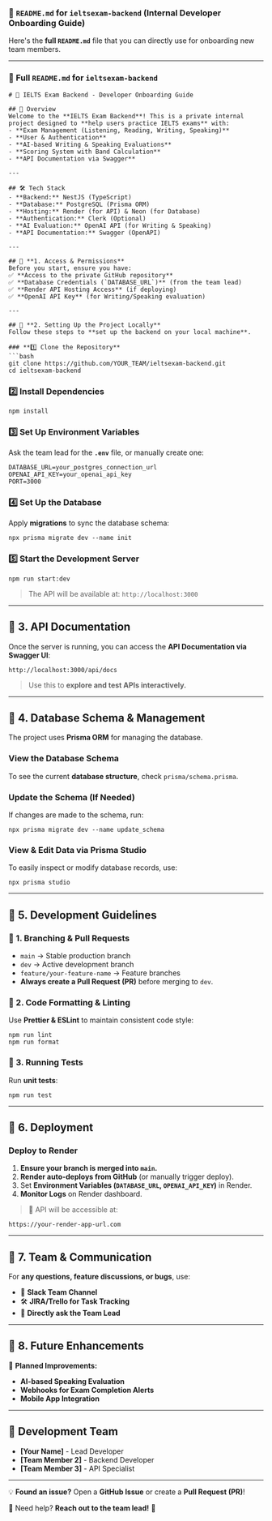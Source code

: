 ### **📌 `README.md` for `ieltsexam-backend` (Internal Developer Onboarding Guide)**

Here's the **full `README.md`** file that you can directly use for onboarding new team members.

* * * * *

### **📌 Full `README.md` for `ieltsexam-backend`**

```
# 🎯 IELTS Exam Backend - Developer Onboarding Guide

## 🚀 Overview
Welcome to the **IELTS Exam Backend**! This is a private internal project designed to **help users practice IELTS exams** with:
- **Exam Management (Listening, Reading, Writing, Speaking)**
- **User & Authentication**
- **AI-based Writing & Speaking Evaluations**
- **Scoring System with Band Calculation**
- **API Documentation via Swagger**

---

## 🛠️ Tech Stack
- **Backend:** NestJS (TypeScript)
- **Database:** PostgreSQL (Prisma ORM)
- **Hosting:** Render (for API) & Neon (for Database)
- **Authentication:** Clerk (Optional)
- **AI Evaluation:** OpenAI API (for Writing & Speaking)
- **API Documentation:** Swagger (OpenAPI)

---

## 📌 **1. Access & Permissions**
Before you start, ensure you have:
✅ **Access to the private GitHub repository**
✅ **Database Credentials (`DATABASE_URL`)** (from the team lead)
✅ **Render API Hosting Access** (if deploying)
✅ **OpenAI API Key** (for Writing/Speaking evaluation)

---

## 📌 **2. Setting Up the Project Locally**
Follow these steps to **set up the backend on your local machine**.

### **1️⃣ Clone the Repository**
```bash
git clone https://github.com/YOUR_TEAM/ieltsexam-backend.git
cd ieltsexam-backend

```

### **2️⃣ Install Dependencies**

```
npm install

```

### **3️⃣ Set Up Environment Variables**

Ask the team lead for the **`.env`** file, or manually create one:

```
DATABASE_URL=your_postgres_connection_url
OPENAI_API_KEY=your_openai_api_key
PORT=3000

```

### **4️⃣ Set Up the Database**

Apply **migrations** to sync the database schema:

```
npx prisma migrate dev --name init

```

### **5️⃣ Start the Development Server**

```
npm run start:dev

```

> The API will be available at: `http://localhost:3000`

* * * * *

📌 **3\. API Documentation**
----------------------------

Once the server is running, you can access the **API Documentation via Swagger UI**:

```
http://localhost:3000/api/docs

```

> Use this to **explore and test APIs interactively.**

* * * * *

📌 **4\. Database Schema & Management**
---------------------------------------

The project uses **Prisma ORM** for managing the database.

### **View the Database Schema**

To see the current **database structure**, check `prisma/schema.prisma`.

### **Update the Schema (If Needed)**

If changes are made to the schema, run:

```
npx prisma migrate dev --name update_schema

```

### **View & Edit Data via Prisma Studio**

To easily inspect or modify database records, use:

```
npx prisma studio

```

* * * * *

📌 **5\. Development Guidelines**
---------------------------------

### **🔹 1. Branching & Pull Requests**

-   `main` → Stable production branch
-   `dev` → Active development branch
-   `feature/your-feature-name` → Feature branches
-   **Always create a Pull Request (PR)** before merging to `dev`.

### **🔹 2. Code Formatting & Linting**

Use **Prettier & ESLint** to maintain consistent code style:

```
npm run lint
npm run format

```

### **🔹 3. Running Tests**

Run **unit tests**:

```
npm run test

```

* * * * *

📌 **6\. Deployment**
---------------------

### **Deploy to Render**

1.  **Ensure your branch is merged into `main`.**
2.  **Render auto-deploys from GitHub** (or manually trigger deploy).
3.  Set **Environment Variables (`DATABASE_URL`, `OPENAI_API_KEY`)** in Render.
4.  **Monitor Logs** on Render dashboard.

> 🚀 API will be accessible at:

```
https://your-render-app-url.com

```

* * * * *

📌 **7\. Team & Communication**
-------------------------------

For **any questions, feature discussions, or bugs**, use:

-   📝 **Slack Team Channel**
-   🛠️ **JIRA/Trello for Task Tracking**
-   📩 **Directly ask the Team Lead**

* * * * *

📌 **8\. Future Enhancements**
------------------------------

🚀 **Planned Improvements:**

-   **AI-based Speaking Evaluation**
-   **Webhooks for Exam Completion Alerts**
-   **Mobile App Integration**

* * * * *

👥 **Development Team**
-----------------------

-   **[Your Name]** - Lead Developer
-   **[Team Member 2]** - Backend Developer
-   **[Team Member 3]** - API Specialist

* * * * *

💡 **Found an issue?** Open a **GitHub Issue** or create a **Pull Request (PR)**!

📩 Need help? **Reach out to the team lead!** 🚀
